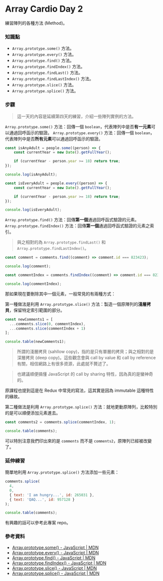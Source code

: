 # Array Cardio Day 2

練習陣列的各種方法 (Method)。

### 知識點

* `Array.prototype.some()` 方法。
* `Array.prototype.every()` 方法。
* `Array.prototype.find()` 方法。
* `Array.prototype.findIndex()` 方法。
* `Array.prototype.findLast()` 方法。
* `Array.prototype.findLastIndex()` 方法。
* `Array.prototype.slice()` 方法。
* `Array.prototype.splice()` 方法。

### 步驟

> 這一天的內容是延續第四天的練習，介紹一些陣列實例的方法。

`Array.prototype.some()` 方法：回傳一個 `boolean`，代表陣列中是否**有一元素**可以通過回呼函示的驗證。
`Array.prototype.every()` 方法：回傳一個 `boolean`，代表陣列中是否**所有元素**可以通過回呼函示的驗證。

``` js
const isAnyAdult = people.some((person) => {
	const currentYear = new Date().getFullYear();

	if (currentYear - person.year >= 18) return true;
});

console.log(isAnyAdult);
```

``` js
const isEveryAdult = people.every((person) => {
	const currentYear = new Date().getFullYear();

	if (currentYear - person.year >= 18) return true;
});

console.log(isEveryAdult);
```

`Array.prototype.find()` 方法：回傳**第一個**通過回呼函式驗證的元素。
`Array.prototype.findIndex()` 方法：回傳**第一個**通過回呼函式驗證的元素之索引。

> 與之相對的為 `Array.prototype.findLast()` 和 `Array.prototype.findLastIndex()`。

``` js
const comment = comments.find((comment) => comment.id === 823423);

console.log(comment);
```

``` js
const commentIndex = comments.findIndex((comment) => comment.id === 823423);

console.log(commentIndex);
```

那如果現在要刪除其中一個元素，一般常見的有兩種方式：

第一種做法是利用 `Array.prototype.slice()` 方法：製造一個原陣列的**淺層拷貝**，保留特定索引範圍的部分。

``` js
const newComments1 = [
  ...comments.slice(0, commentIndex),
  ...comments.slice(commentIndex + 1)
];

console.table(newComments1);
```

> 所謂的淺層拷貝 (sahllow copy)，指的是只有單層的拷貝；與之相對的是深層拷貝 (deep copy)。這些觀念會與 call by value 和 call by reference 有關，相信網路上有很多資源，此處就不贅述了。

> 也建議順便搞懂 JavaScript 的 call by sharing 特性，因為真的是蠻神奇的。

原課程也提到這是在 Redux 中常見的寫法，這其實是因為 immutable 這種特性的緣故。

第二種做法是利用 `Array.prototype.splice()` 方法：就地更動原陣列，比較特別的是可以順便添加元素進去。

``` js
const comments2 = comments.splice(commentIndex, 1);

console.table(comments);
```

可以特別注意我們印出來的是 `comments` 而不是 `comments2`，原陣列已經被改變了。

### 延伸練習

簡單地利用 `Array.prototype.splice()` 方法添加一些元素：

``` js
comments.splice(
  4,
  0,
  { text: 'I am hungry...', id: 265031 },
  { text: 'QAQ...', id: 957128 }
);

console.table(comments);
```

有興趣的話可以參考此專案 repo。

### 參考資料

* [Array.prototype.some() - JavaScript | MDN](https://developer.mozilla.org/en-US/docs/Web/JavaScript/Reference/Global_Objects/Array/some)
* [Array.prototype.every() - JavaScript | MDN](https://developer.mozilla.org/en-US/docs/Web/JavaScript/Reference/Global_Objects/Array/every)
* [Array.prototype.find() - JavaScript | MDN](https://developer.mozilla.org/en-US/docs/Web/JavaScript/Reference/Global_Objects/Array/find)
* [Array.prototype.findIndex() - JavaScript | MDN](https://developer.mozilla.org/en-US/docs/Web/JavaScript/Reference/Global_Objects/Array/findIndex)
* [Array.prototype.slice() - JavaScript | MDN](https://developer.mozilla.org/en-US/docs/Web/JavaScript/Reference/Global_Objects/Array/slice)
* [Array.prototype.splice() - JavaScript | MDN](https://developer.mozilla.org/en-US/docs/Web/JavaScript/Reference/Global_Objects/Array/splice)
